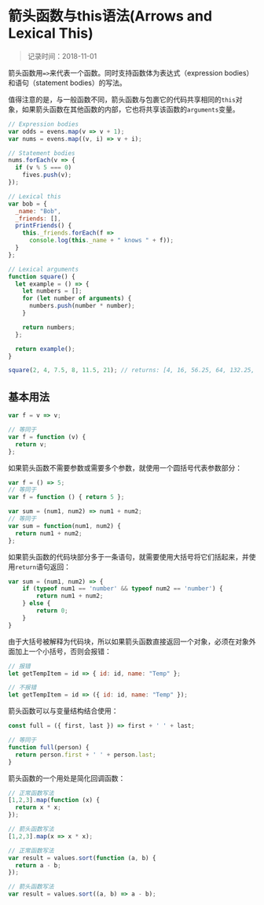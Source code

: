 # 箭头函数与this语法(Arrows and Lexical This)
> 记录时间：2018-11-01

箭头函数用`=>`来代表一个函数。同时支持函数体为表达式（expression bodies）和语句（statement bodies）的写法。

值得注意的是，与一般函数不同，箭头函数与包裹它的代码共享相同的`this`对象，如果箭头函数在其他函数的内部，它也将共享该函数的`arguments`变量。

```js
// Expression bodies
var odds = evens.map(v => v + 1);
var nums = evens.map((v, i) => v + i);

// Statement bodies
nums.forEach(v => {
  if (v % 5 === 0)
    fives.push(v);
});

// Lexical this
var bob = {
  _name: "Bob",
  _friends: [],
  printFriends() {
    this._friends.forEach(f =>
      console.log(this._name + " knows " + f));
  }
};

// Lexical arguments
function square() {
  let example = () => {
    let numbers = [];
    for (let number of arguments) {
      numbers.push(number * number);
    }

    return numbers;
  };

  return example();
}

square(2, 4, 7.5, 8, 11.5, 21); // returns: [4, 16, 56.25, 64, 132.25, 441]
```

## 基本用法

```js
var f = v => v;

// 等同于
var f = function (v) {
  return v;
};
```

如果箭头函数不需要参数或需要多个参数，就使用一个圆括号代表参数部分：
```js
var f = () => 5;
// 等同于
var f = function () { return 5 };

var sum = (num1, num2) => num1 + num2;
// 等同于
var sum = function(num1, num2) {
  return num1 + num2;
};
```

如果箭头函数的代码块部分多于一条语句，就需要使用大括号将它们括起来，并使用`return`语句返回：
```js
var sum = (num1, num2) => {
    if (typeof num1 == 'number' && typeof num2 == 'number') {
        return num1 + num2;
    } else {
        return 0;
    }
}
```

由于大括号被解释为代码块，所以如果箭头函数直接返回一个对象，必须在对象外面加上一个小括号，否则会报错：
```js
// 报错
let getTempItem = id => { id: id, name: "Temp" };

// 不报错
let getTempItem = id => ({ id: id, name: "Temp" });
```

箭头函数可以与变量结构结合使用：
```js
const full = ({ first, last }) => first + ' ' + last;

// 等同于
function full(person) {
  return person.first + ' ' + person.last;
}
```

箭头函数的一个用处是简化回调函数：
```js
// 正常函数写法
[1,2,3].map(function (x) {
  return x * x;
});

// 箭头函数写法
[1,2,3].map(x => x * x);
```
```js
// 正常函数写法
var result = values.sort(function (a, b) {
  return a - b;
});

// 箭头函数写法
var result = values.sort((a, b) => a - b);
```
